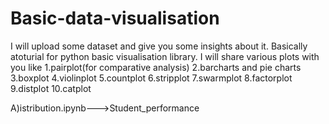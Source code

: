 # Basic-data-visualisation

I will upload some dataset and give you some insights about it.
Basically atoturial for python basic visualisation library.
I will share various plots with you like
1.pairplot(for comparative analysis)
2.barcharts and pie charts
3.boxplot
4.violinplot
5.countplot
6.stripplot
7.swarmplot
8.factorplot
9.distplot
10.catplot


A)istribution.ipynb--->Student_performance

